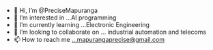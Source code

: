 - 👋 Hi, I’m @PreciseMapuranga
- 👀 I’m interested in ...AI programming
- 🌱 I’m currently learning ...Electronic Engineering
- 💞️ I’m looking to collaborate on ... industrial automation and telecoms
- 📫 How to reach me ...mapurangaprecise@gmail.com

<!---
PreciseMapuranga/PreciseMapuranga is a ✨ special ✨ repository because its `README.md` (this file) appears on your GitHub profile.
You can click the Preview link to take a look at your changes.
--->
